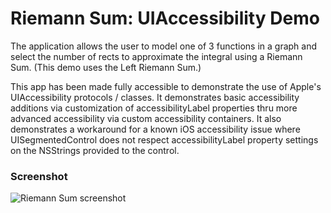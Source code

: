 Riemann Sum: UIAccessibility Demo
==========================================

The application allows the user to model one of 3 functions in a graph and select the number of rects to approximate the integral using a Riemann Sum. (This demo uses the Left Riemann Sum.)

This app has been made fully accessible to demonstrate the use of Apple's UIAccessibility protocols / classes. It demonstrates basic accessibility additions via customization of accessibilityLabel properties thru more advanced accessibility via custom accessibility containers. It also demonstrates a workaround for a known iOS accessibility issue where UISegmentedControl does not respect accessibilityLabel property settings on the NSStrings provided to the control. 

### Screenshot

![Riemann Sum screenshot](https://raw.github.com/spanage/riemann_sum_ax_ios/master/screenshot.png)
